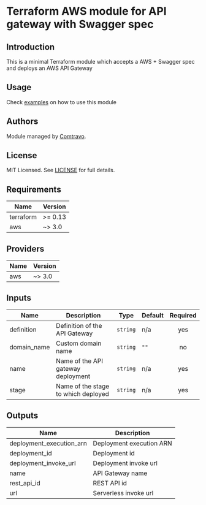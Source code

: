 # Terraform AWS module for API gateway with Swagger spec

## Introduction  
This is a minimal Terraform module which accepts a AWS + Swagger spec and deploys an AWS API Gateway

## Usage  
Check [examples](./examples) on how to use this module

## Authors

Module managed by [Comtravo](https://github.com/comtravo).

License
-------

MIT Licensed. See [LICENSE](LICENSE) for full details.

## Requirements

| Name | Version |
|------|---------|
| terraform | >= 0.13 |
| aws | ~> 3.0 |

## Providers

| Name | Version |
|------|---------|
| aws | ~> 3.0 |

## Inputs

| Name | Description | Type | Default | Required |
|------|-------------|------|---------|:--------:|
| definition | Definition of the API Gateway | `string` | n/a | yes |
| domain\_name | Custom domain name | `string` | `""` | no |
| name | Name of the API gateway deployment | `string` | n/a | yes |
| stage | Name of the stage to which deployed | `string` | n/a | yes |

## Outputs

| Name | Description |
|------|-------------|
| deployment\_execution\_arn | Deployment execution ARN |
| deployment\_id | Deployment id |
| deployment\_invoke\_url | Deployment invoke url |
| name | API Gateway name |
| rest\_api\_id | REST API id |
| url | Serverless invoke url |
